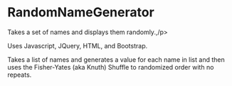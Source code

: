 # RandomNameGenerator
<p>Takes a set of names and displays them randomly.,/p>
<p>Uses Javascript, JQuery, HTML, and Bootstrap.</p>
<p>Takes a list of names and generates a value for each name in list and then uses the Fisher-Yates (aka Knuth) Shuffle to randomized order with no repeats.</P>
